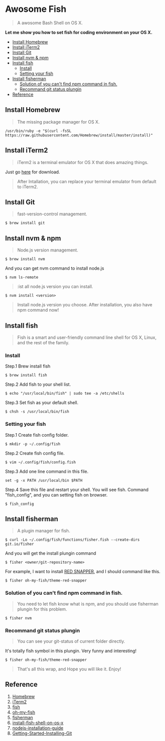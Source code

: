 # Awosome Fish
> A awosome Bash Shell on OS X.

**Let me show you how to set fish for coding environment on your OS X.**

* [Install Homebrew](#install-homebrew)
* [Install iTerm2](#install-iterm2)
* [Install Git](#install-git)
* [Install nvm & npm](#install-nvm--npm)
* [Install fish](#install-fish)
  * [Install](#install)
  * [Setting your fish](#setting-your-fish)
* [Install fisherman](#install-fisherman)
  * [Solution of you can't find npm command in fish.](#solution-of-you-cant-find-npm-command-in-fish)
  * [Recommand git status plungin](#recommand-git-status-plungin)
* [Reference](#reference)

## Install Homebrew
> The missing package manager for OS X.

```
/usr/bin/ruby -e "$(curl -fsSL https://raw.githubusercontent.com/Homebrew/install/master/install)"
```

## Install iTerm2
> iTerm2 is a terminal emulator for OS X that does amazing things.

Just go [here](https://www.iterm2.com/downloads.html) for download.

> After Intallation, you can replace your terminal emulator from default to iTerm2.

## Install Git
> fast-version-control management.

```
$ brew install git
```

## Install nvm & npm
> Node.js version management.

```
$ brew install nvm
```

And you can get nvm command to install node.js

```
$ nvm ls-remote
```

> :ist all node.js version you can install.

```
$ nvm install <version>
```
> Install node.js version you choose. After installation, you also have npm command now!

## Install fish
> Fish is a smart and user-friendly command line shell for OS X, Linux, and the rest of the family.

### Install

Step.1 Brew install fish

```
$ brew install fish
```

Step.2 Add fish to your shell list.

```
$ echo "/usr/local/bin/fish" | sudo tee -a /etc/shells
```

Step.3 Set fish as your default shell.

```
$ chsh -s /usr/local/bin/fish
```

### Setting your fish

Step.1 Create fish config folder.

```
$ mkdir -p ~/.config/fish
```

Step.2 Create fish config file.

```
$ vim ~/.config/fish/config.fish
```

Step.3 Add one line command in this file.

```
set -g -x PATH /usr/local/bin $PATH
```

Step.4 Save this file and restart your shell. You will see fish. Command "fish_config", and you can setting fish on browser.

```
$ fish_config
```

## Install fisherman
> A plugin manager for fish.

```
$ curl -Lo ~/.config/fish/functions/fisher.fish --create-dirs git.io/fisher
```

And you will get the install plungin command 

```
$ fisher <owner/git-repository-name>
```

For example, I want to install [RED SNAPPER](https://github.com/oh-my-fish/theme-red-snapper), and I should command like this.

```
$ fisher oh-my-fish/theme-red-snapper
```

### Solution of you can't find npm command in fish.
> You need to let fish know what is npm, and you should use fisherman plungin for this problem.

```
$ fisher nvm
```

### Recommand git status plungin
> You can see your git-status of current folder directly.

It's totally fish symbol in this plungin. Very funny and interesting!

```
$ fisher oh-my-fish/theme-red-snapper
```

> That's all this wrap, and Hope you will like it. Enjoy!

## Reference
1. [Homebrew](http://brew.sh/index.html)
2. [iTerm2](https://www.iterm2.com/)
2. [fish](https://fishshell.com/)
3. [oh-my-fish](https://github.com/oh-my-fish/oh-my-fish)
4. [fisherman](http://fisherman.sh/)
5. [install-fish-shell-on-os-x](http://jigsawye.com/2016/06/20/install-fish-shell-on-os-x/)
6. [nodejs-installation-guide](http://icarus4.logdown.com/posts/175092-nodejs-installation-guide)
7. [Getting-Started-Installing-Git](https://git-scm.com/book/en/v1/Getting-Started-Installing-Git)
